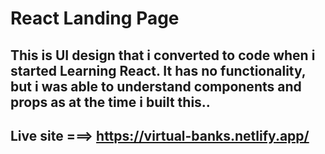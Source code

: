 # React Landing Page

## This is UI design that i converted to code when i started Learning React. It has no functionality, but i was able to understand components and props as at the time i built this..

## Live site ===> https://virtual-banks.netlify.app/




